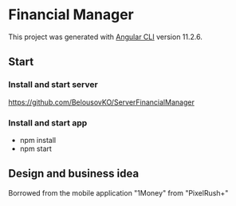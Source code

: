 # Financial Manager

This project was generated with [Angular CLI](https://github.com/angular/angular-cli) version 11.2.6.

## Start

### Install and start server

https://github.com/BelousovKO/ServerFinancialManager

### Install and start app

- npm install
- npm start

## Design and business idea

Borrowed from the mobile application "1Money" from "PixelRush+"
